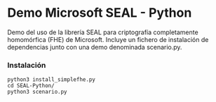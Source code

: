 # Demo Microsoft SEAL - Python
Demo del uso de la librería SEAL para criptografía completamente homomórfica (FHE) de Microsoft.
Incluye un fichero de instalación de dependencias junto con una demo denominada scenario.py.

### Instalación
~~~
python3 install_simplefhe.py
cd SEAL-Python/
python3 scenario.py
~~~
